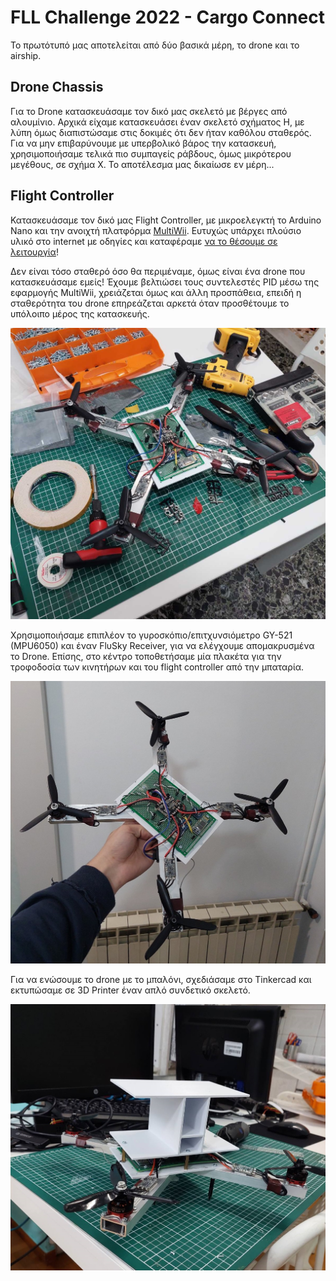 # FLL Challenge 2022 - Cargo Connect

Το πρωτότυπό μας αποτελείται από δύο βασικά μέρη, το drone και το airship. 

## Drone Chassis
Για το Drone κατασκευάσαμε τον δικό μας σκελετό με βέργες από αλουμίνιο. Αρχικά είχαμε κατασκευάσει έναν σκελετό σχήματος Η, με λύπη όμως διαπιστώσαμε στις δοκιμές ότι δεν ήταν καθόλου σταθερός. Για να μην επιβαρύνουμε με υπερβολικό βάρος την κατασκευή, χρησιμοποιήσαμε τελικά πιο συμπαγείς ράβδους, όμως μικρότερου μεγέθους, σε σχήμα Χ. Το αποτέλεσμα μας δικαίωσε εν μέρη...

## Flight Controller
Κατασκευάσαμε τον δικό μας Flight Controller, με μικροελεγκτή το Arduino Nano και την ανοιχτή πλατφόρμα [MultiWii](http://www.multiwii.com/). Ευτυχώς υπάρχει πλούσιο υλικό στο internet με οδηγίες και καταφέραμε [να το θέσουμε σε λειτουργία](https://github.com/Harrikar/Moving_Minds/blob/main/Assets/demo_drone.mp4)!

Δεν είναι τόσο σταθερό όσο θα περιμέναμε, όμως είναι ένα drone που κατασκευάσαμε εμείς! Έχουμε βελτιώσει τους συντελεστές PID μέσω της εφαρμογής MultiWii,  χρειάζεται όμως και άλλη προσπάθεια, επειδή η σταθερότητα του drone επηρεάζεται αρκετά όταν προσθέτουμε το υπόλοιπο μέρος της κατασκευής.  

![drone chassis](https://github.com/Harrikar/Moving_Minds/blob/main/Assets/drone%20chassis_2.jpg)

Χρησιμοποιήσαμε επιπλέον το γυροσκόπιο/επιτχυνσιόμετρο GY-521 (MPU6050) και έναν FlυSky Receiver, για να ελέγχουμε απομακρυσμένα το Drone. Επίσης, στο κέντρο τοποθετήσαμε μία πλακέτα για την τροφοδοσία των κινητήρων και του flight controller από την μπαταρία.

![drone on hand](https://github.com/Harrikar/Moving_Minds/blob/main/Assets/drone%20on%20hand_2.jpg)

Για να ενώσουμε το drone με το μπαλόνι, σχεδιάσαμε στο Tinkercad και εκτυπώσαμε σε 3D Printer έναν απλό συνδετικό σκελετό.

![3d printed connector](https://github.com/Harrikar/Moving_Minds/blob/main/Assets/drone%203d%20printed_2.jpg)


